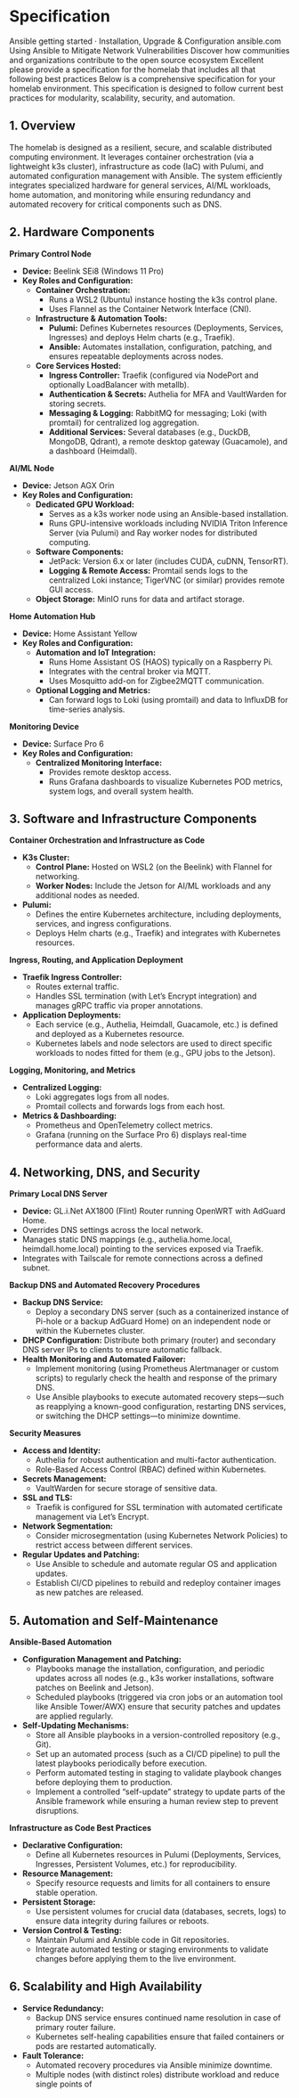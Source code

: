 # Specification

Ansible getting started · Installation, Upgrade & Configuration
ansible.com
Using Ansible to Mitigate Network Vulnerabilities
Discover how communities and organizations contribute to the open source ecosystem
Excellent please provide a specification for the homelab that includes all that following best
practices
Below is a comprehensive specification for your homelab environment. This specification is
designed to follow current best practices for modularity, scalability, security, and automation.

## 1. Overview

The homelab is designed as a resilient, secure, and scalable distributed computing
environment. It leverages container orchestration (via a lightweight k3s cluster),
infrastructure as code (IaC) with Pulumi, and automated configuration management with
Ansible. The system efficiently integrates specialized hardware for general services, AI/ML
workloads, home automation, and monitoring while ensuring redundancy and automated
recovery for critical components such as DNS.

## 2. Hardware Components

**Primary Control Node**

*   **Device:** Beelink SEi8 (Windows 11 Pro)
*   **Key Roles and Configuration:**
    *   **Container Orchestration:**
        *   Runs a WSL2 (Ubuntu) instance hosting the k3s control plane.
        *   Uses Flannel as the Container Network Interface (CNI).
    *   **Infrastructure & Automation Tools:**
        *   **Pulumi:** Defines Kubernetes resources (Deployments, Services, Ingresses) and deploys Helm charts (e.g., Traefik).
        *   **Ansible:** Automates installation, configuration, patching, and ensures repeatable deployments across nodes.
    *   **Core Services Hosted:**
        *   **Ingress Controller:** Traefik (configured via NodePort and optionally LoadBalancer with metallb).
        *   **Authentication & Secrets:** Authelia for MFA and VaultWarden for storing secrets.
        *   **Messaging & Logging:** RabbitMQ for messaging; Loki (with promtail) for centralized log aggregation.
        *   **Additional Services:** Several databases (e.g., DuckDB, MongoDB, Qdrant), a remote desktop gateway (Guacamole), and a dashboard (Heimdall).

**AI/ML Node**

*   **Device:** Jetson AGX Orin
*   **Key Roles and Configuration:**
    *   **Dedicated GPU Workload:**
        *   Serves as a k3s worker node using an Ansible-based installation.
        *   Runs GPU-intensive workloads including NVIDIA Triton Inference Server (via Pulumi) and Ray worker nodes for distributed computing.
    *   **Software Components:**
        *   JetPack: Version 6.x or later (includes CUDA, cuDNN, TensorRT).
        *   **Logging & Remote Access:** Promtail sends logs to the centralized Loki instance; TigerVNC (or similar) provides remote GUI access.
    *   **Object Storage:** MinIO runs for data and artifact storage.

**Home Automation Hub**

*   **Device:** Home Assistant Yellow
*   **Key Roles and Configuration:**
    *   **Automation and IoT Integration:**
        *   Runs Home Assistant OS (HAOS) typically on a Raspberry Pi.
        *   Integrates with the central broker via MQTT.
        *   Uses Mosquitto add-on for Zigbee2MQTT communication.
    *   **Optional Logging and Metrics:**
        *   Can forward logs to Loki (using promtail) and data to InfluxDB for time-series analysis.

**Monitoring Device**

*   **Device:** Surface Pro 6
*   **Key Roles and Configuration:**
    *   **Centralized Monitoring Interface:**
        *   Provides remote desktop access.
        *   Runs Grafana dashboards to visualize Kubernetes POD metrics, system logs, and overall system health.

## 3. Software and Infrastructure Components

**Container Orchestration and Infrastructure as Code**

*   **K3s Cluster:**
    *   **Control Plane:** Hosted on WSL2 (on the Beelink) with Flannel for networking.
    *   **Worker Nodes:** Include the Jetson for AI/ML workloads and any additional nodes as needed.
*   **Pulumi:**
    *   Defines the entire Kubernetes architecture, including deployments, services, and ingress configurations.
    *   Deploys Helm charts (e.g., Traefik) and integrates with Kubernetes resources.

**Ingress, Routing, and Application Deployment**

*   **Traefik Ingress Controller:**
    *   Routes external traffic.
    *   Handles SSL termination (with Let’s Encrypt integration) and manages gRPC traffic via proper annotations.
*   **Application Deployments:**
    *   Each service (e.g., Authelia, Heimdall, Guacamole, etc.) is defined and deployed as a Kubernetes resource.
    *   Kubernetes labels and node selectors are used to direct specific workloads to nodes fitted for them (e.g., GPU jobs to the Jetson).

**Logging, Monitoring, and Metrics**

*   **Centralized Logging:**
    *   Loki aggregates logs from all nodes.
    *   Promtail collects and forwards logs from each host.
*   **Metrics & Dashboarding:**
    *   Prometheus and OpenTelemetry collect metrics.
    *   Grafana (running on the Surface Pro 6) displays real-time performance data and alerts.

## 4. Networking, DNS, and Security

**Primary Local DNS Server**

*   **Device:** GL.i.Net AX1800 (Flint) Router running OpenWRT with AdGuard Home.
*   Overrides DNS settings across the local network.
*   Manages static DNS mappings (e.g., authelia.home.local, heimdall.home.local) pointing to the services exposed via Traefik.
*   Integrates with Tailscale for remote connections across a defined subnet.

**Backup DNS and Automated Recovery Procedures**

*   **Backup DNS Service:**
    *   Deploy a secondary DNS server (such as a containerized instance of Pi-hole or a backup AdGuard Home) on an independent node or within the Kubernetes cluster.
*   **DHCP Configuration:** Distribute both primary (router) and secondary DNS server IPs to clients to ensure automatic fallback.
*   **Health Monitoring and Automated Failover:**
    *   Implement monitoring (using Prometheus Alertmanager or custom scripts) to regularly check the health and response of the primary DNS.
    *   Use Ansible playbooks to execute automated recovery steps—such as reapplying a known-good configuration, restarting DNS services, or switching the DHCP settings—to minimize downtime.

**Security Measures**

*   **Access and Identity:**
    *   Authelia for robust authentication and multi-factor authentication.
    *   Role-Based Access Control (RBAC) defined within Kubernetes.
*   **Secrets Management:**
    *   VaultWarden for secure storage of sensitive data.
*   **SSL and TLS:**
    *   Traefik is configured for SSL termination with automated certificate management via Let’s Encrypt.
*   **Network Segmentation:**
    *   Consider microsegmentation (using Kubernetes Network Policies) to restrict access between different services.
*   **Regular Updates and Patching:**
    *   Use Ansible to schedule and automate regular OS and application updates.
    *   Establish CI/CD pipelines to rebuild and redeploy container images as new patches are released.

## 5. Automation and Self-Maintenance

**Ansible-Based Automation**

*   **Configuration Management and Patching:**
    *   Playbooks manage the installation, configuration, and periodic updates across all nodes (e.g., k3s worker installations, software patches on Beelink and Jetson).
    *   Scheduled playbooks (triggered via cron jobs or an automation tool like Ansible Tower/AWX) ensure that security patches and updates are applied regularly.
*   **Self-Updating Mechanisms:**
    *   Store all Ansible playbooks in a version-controlled repository (e.g., Git).
    *   Set up an automated process (such as a CI/CD pipeline) to pull the latest playbooks periodically before execution.
    *   Perform automated testing in staging to validate playbook changes before deploying them to production.
    *   Implement a controlled “self-update” strategy to update parts of the Ansible framework while ensuring a human review step to prevent disruptions.

**Infrastructure as Code Best Practices**

*   **Declarative Configuration:**
    *   Define all Kubernetes resources in Pulumi (Deployments, Services, Ingresses, Persistent Volumes, etc.) for reproducibility.
*   **Resource Management:**
    *   Specify resource requests and limits for all containers to ensure stable operation.
*   **Persistent Storage:**
    *   Use persistent volumes for crucial data (databases, secrets, logs) to ensure data integrity during failures or reboots.
*   **Version Control & Testing:**
    *   Maintain Pulumi and Ansible code in Git repositories.
    *   Integrate automated testing or staging environments to validate changes before applying them to the live environment.

## 6. Scalability and High Availability

*   **Service Redundancy:**
    *   Backup DNS service ensures continued name resolution in case of primary router failure.
    *   Kubernetes self-healing capabilities ensure that failed containers or pods are restarted automatically.
*   **Fault Tolerance:**
    *   Automated recovery procedures via Ansible minimize downtime.
    *   Multiple nodes (with distinct roles) distribute workload and reduce single points of
